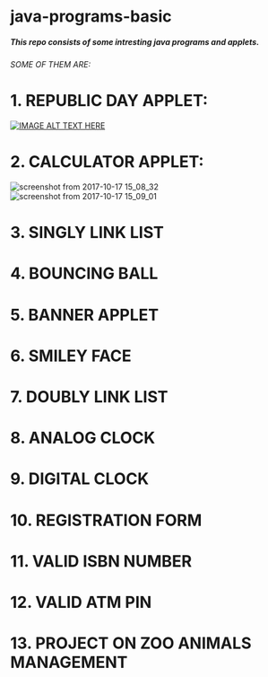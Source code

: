 # java-programs-basic

##### This repo consists of some intresting java programs and applets.  
###### SOME OF THEM ARE:  
# 1.  REPUBLIC DAY APPLET:

[![IMAGE ALT TEXT HERE](https://img.youtube.com/vi/9ady7bm0Y5c/0.jpg)](https://www.youtube.com/watch?v=9ady7bm0Y5c)  

# 2.  CALCULATOR APPLET:   
![screenshot from 2017-10-17 15_08_32](https://user-images.githubusercontent.com/39124232/43047883-15536c70-8dfc-11e8-9d25-9f92265a5f24.png)  
![screenshot from 2017-10-17 15_09_01](https://user-images.githubusercontent.com/39124232/43047884-18786144-8dfc-11e8-8f84-2fd4999efc2e.png)  

# 3.  SINGLY LINK LIST
# 4.  BOUNCING BALL
# 5.  BANNER APPLET
# 6.  SMILEY FACE
# 7.  DOUBLY LINK LIST
# 8.  ANALOG CLOCK
# 9.  DIGITAL CLOCK
# 10. REGISTRATION FORM
# 11. VALID ISBN NUMBER
# 12. VALID ATM PIN
# 13. PROJECT ON ZOO ANIMALS MANAGEMENT
